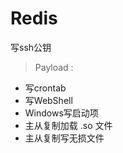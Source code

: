 # Redis

写ssh公钥

> Payload :&#x20;

* 写crontab
* 写WebShell
* Windows写启动项
* 主从复制加载 .so 文件
* 主从复制写无损文件
